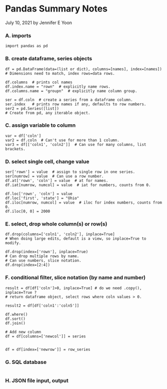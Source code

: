 # Pandas Summary Notes  
July 10, 2021 by Jennifer E Yoon 

### A. imports  
```
import pandas as pd 
```

### B. create dataframe, series objects  
```
df = pd.DataFrame(data=(list or dict), columns=[names], index=[names])
# Dimensions need to match, index rows=data rows. 

df.columns  # prints col names
df.index.name = "rown"  # explicitly name rows. 
df.columns.name = "groupn"  # explicitly name column group.  

ser = df.coln  # create a series from a dataframe column.  
ser.index   # prints row names if any, defaults to row numbers.  
ser2 = pd.Series([list])
# Create from pd, any iterable object. 

```

### C. assign variable to column  
```
var = df['coln']
var2 = df.coln  # Can't use for more than 1 column.  
var3 = df[['coln1', 'coln2']]  # Can use for many columns, list brackets.

```


### D. select single cell, change value   
```
ser['rown'] = value  # assign to single row in one series. 
ser[numrow] = value  # Can use a row number.
df.at['rown', 'coln'] = value  # at for names.
df.iat[numrow, numcol] = value  # iat for numbers, counts from 0.

df.loc['rown', 'coln'] = value
df.loc['first', 'state'] = "Ohio" 
df.iloc[numrow, numcol] = value  # iloc for index numbers, counts from 0.
df.iloc[0, 0] = 2000  

```

### E. select, drop whole column(s) or row(s)  
```
df.drop(columns=['coln1', 'coln2'], inplace=True]  
# When doing large edits, default is a view, so inplace=True to modify.

df.drop(index=['rown'], inplace=True)
# Can drop multiple rows by name. 
# Can use numbers, slice notation. 
df.drop(index=[2:4])
```

### F. conditional filter, slice notation (by name and number) 
```
result = df[df['coln']>0, inplace=True] # do we need .copy(), inplace=True ?
# return dataframe object, select rows where coln values > 0. 

result2 = df[df['coln1':'coln5']] 

df.where()
df.sort() 
df.join()

# Add new column  
df = df[columns=['newcol']] = series 


df = df[index=['newrow']] = row_series  

```

### G. SQL database 
```

```

### H. JSON file input, output  
```

```


``` 